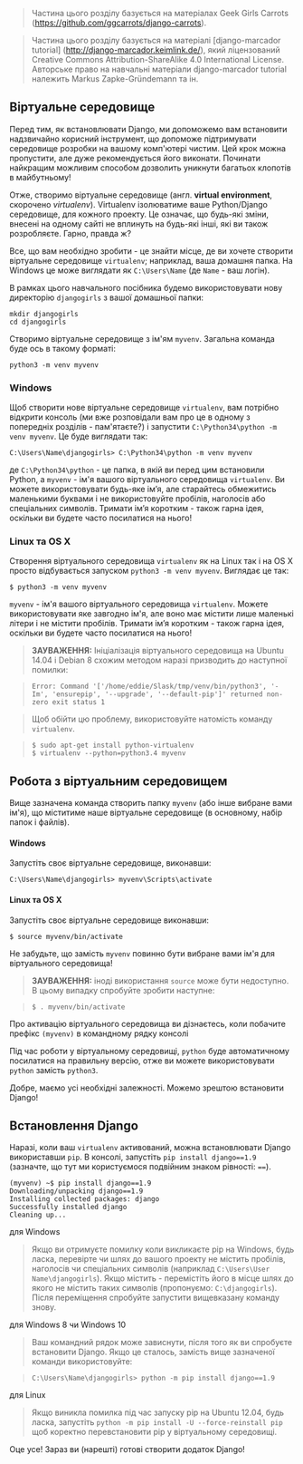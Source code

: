 > Частина цього розділу базується на матеріалах Geek Girls Carrots (https://github.com/ggcarrots/django-carrots).

> Частина цього розділу базується на матеріалі [django-marcador tutorial]
(http://django-marcador.keimlink.de/),
який ліцензований Creative Commons Attribution-ShareAlike 4.0 International License.
Авторське право на навчальні матеріали django-marcador tutorial належить Markus Zapke-Gründemann та ін.


## Віртуальне середовище

Перед тим, як встановлювати Django, ми допоможемо вам встановити надзвичайно корисний інструмент, що допоможе підтримувати середовище розробки на вашому комп'ютері чистим. Цей крок можна пропустити, але дуже рекомендується його виконати. Починати найкращим можливим способом дозволить уникнути багатьох клопотів в майбутньому!

Отже, створимо віртуальне середовище (англ. **virtual environment**, скорочено *virtualenv*). Virtualenv ізолюватиме ваше Python/Django середовище, для кожного проекту. Це означає, що будь-які зміни, внесені на одному сайті не вплинуть на будь-які інші, які ви також розробляєте. Гарно, правда ж?

Все, що вам необхідно зробити - це знайти місце, де ви хочете створити віртуальне середовище `virtualenv`; наприклад, ваша домашня папка. На Windows це може виглядати як `C:\Users\Name` (де `Name` - ваш логін).

В рамках цього навчального посібника будемо використовувати нову директорію `djangogirls` з вашої домашньої папки:

    mkdir djangogirls
    cd djangogirls

Створимо віртуальне середовище з ім'ям `myvenv`. Загальна команда буде ось в такому форматі:

    python3 -m venv myvenv

### Windows

Щоб створити нове віртуальне середовище `virtualenv`, вам потрібно відкрити консоль (ми вже розповідали вам про це в одному з попередніх розділів - пам'ятаєте?) і запустити `C:\Python34\python -m venv myvenv`. Це буде виглядати так:

    C:\Users\Name\djangogirls> C:\Python34\python -m venv myvenv

де `C:\Python34\python` - це папка, в якій ви перед цим встановили Python, а `myvenv` - ім'я вашого віртуального середовища `virtualenv`. Ви можете використовувати будь-яке ім’я, але старайтесь обмежитись маленькими буквами і не використовуйте пробілів, наголосів або спеціальних символів. Тримати ім’я коротким - також гарна ідея, оскільки ви будете часто посилатися на нього!

### Linux та OS X

Створення віртуального середовища `virtualenv` як на Linux так і на OS X просто відбувається запуском `python3 -m venv myvenv`.
Виглядає це так:

    $ python3 -m venv myvenv

`myvenv` - ім'я вашого віртуального середовища `virtualenv`. Можете використовувати яке завгодно ім'я, але воно має містити лише маленькі літери і не містити пробілів. Тримати ім’я коротким - також гарна ідея, оскільки ви будете часто посилатися на нього!

> __ЗАУВАЖЕННЯ:__ Ініціалізація віртуального середовища на Ubuntu 14.04 і Debian 8 схожим методом наразі призводить до наступної помилки:

>     Error: Command '['/home/eddie/Slask/tmp/venv/bin/python3', '-Im', 'ensurepip', '--upgrade', '--default-pip']' returned non-zero exit status 1

> Щоб обійти цю проблему, використовуйте натомість команду `virtualenv`.

>     $ sudo apt-get install python-virtualenv
>     $ virtualenv --python=python3.4 myvenv


## Робота з віртуальним середовищем

Вище зазначена команда створить папку `myvenv` (або інше вибране вами ім'я), що міститиме наше віртуальне середовище (в основному, набір папок і файлів).

#### Windows

Запустіть своє віртуальне середовище, виконавши:

    C:\Users\Name\djangogirls> myvenv\Scripts\activate

#### Linux та OS X

Запустіть своє віртуальне середовище виконавши:

    $ source myvenv/bin/activate

Не забудьте, що замість `myvenv` повинно бути вибране вами ім'я для віртуального середовища!

> __ЗАУВАЖЕННЯ:__ іноді використання `source` може бути недоступно. В цьому випадку спробуйте зробити наступне:

>     $ . myvenv/bin/activate

Про активацію віртуального середовища ви дізнаєтесь, коли побачите префікс `(myvenv)` в командному рядку консолі

Під час роботи у віртуальному середовищі, `python` буде автоматичному посилатися на правильну версію, отже ви можете використовувати `python` замість `python3`.

Добре, маємо усі необхідні залежності. Можемо зрештою встановити Django!

## Встановлення Django

Наразі, коли ваш `virtualenv` активований, можна встановлювати Django використавши `pip`. В консолі, запустіть `pip install django==1.9` (зазначте, що тут ми користуємося подвійним знаком рівності: `==`).

    (myvenv) ~$ pip install django==1.9
    Downloading/unpacking django==1.9
    Installing collected packages: django
    Successfully installed django
    Cleaning up...

для Windows
> Якщо ви отримуєте помилку коли викликаєте pip на Windows, будь ласка, перевірте чи шлях до вашого проекту не містить пробілів, наголосів чи спеціальних символів (наприклад `C:\Users\User Name\djangogirls`). Якщо містить - перемістіть його в місце шлях до якого не містить таких символів (пропонуємо: `C:\djangogirls`). Після переміщення спробуйте запустити вищевказану команду знову.

для Windows 8 чи Windows 10
> Ваш командний рядок може зависнути, після того як ви спробуєте встановити Django. Якщо це сталось, замість вище зазначеної команди використовуйте:

>     C:\Users\Name\djangogirls> python -m pip install django==1.9

для Linux
> Якщо виникла помилка під час запуску pip на Ubuntu 12.04, будь ласка, запустіть `python -m pip install -U --force-reinstall pip` щоб коректно перевстановити pip у віртуальному середовищі.

Оце усе! Зараз ви (нарешті) готові створити додаток Django!
